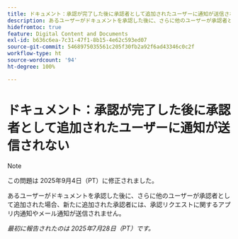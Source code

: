 ```yaml
---
title: ドキュメント：承認が完了した後に承認者として追加されたユーザーに通知が送信されない
description: あるユーザーがドキュメントを承認した後に、さらに他のユーザーが承認者として追加された場合、新たに追加された承認者には、承認リクエストに関するアプリ内通知やメール通知が送信されません。
hidefromtoc: true
feature: Digital Content and Documents
exl-id: b636c6ea-7c31-47f1-8b15-4e62c593ed07
source-git-commit: 5468975035561c205f30fb2a92f6ad43346c0c2f
workflow-type: ht
source-wordcount: '94'
ht-degree: 100%

---
```


# ドキュメント：承認が完了した後に承認者として追加されたユーザーに通知が送信されない

>[!NOTE]
>
>この問題は 2025年9月4日（PT）に修正されました。

あるユーザーがドキュメントを承認した後に、さらに他のユーザーが承認者として追加された場合、新たに追加された承認者には、承認リクエストに関するアプリ内通知やメール通知が送信されません。

_最初に報告されたのは 2025年7月28日（PT）です。_
